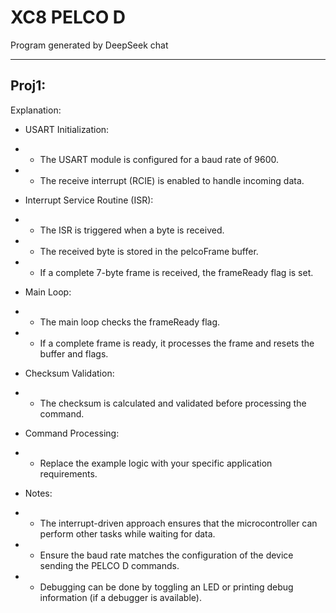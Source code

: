 # XC8 PELCO D
Program generated by DeepSeek chat

-----

## Proj1:

Explanation:
- USART Initialization:

- - The USART module is configured for a baud rate of 9600.

- - The receive interrupt (RCIE) is enabled to handle incoming data.

- Interrupt Service Routine (ISR):

- - The ISR is triggered when a byte is received.

- - The received byte is stored in the pelcoFrame buffer.

- - If a complete 7-byte frame is received, the frameReady flag is set.

- Main Loop:

- - The main loop checks the frameReady flag.

- - If a complete frame is ready, it processes the frame and resets the buffer and flags.

- Checksum Validation:

- - The checksum is calculated and validated before processing the command.

- Command Processing:

- - Replace the example logic with your specific application requirements.

- Notes:
- - The interrupt-driven approach ensures that the microcontroller can perform other tasks while waiting for data.

- - Ensure the baud rate matches the configuration of the device sending the PELCO D commands.

- - Debugging can be done by toggling an LED or printing debug information (if a debugger is available).
